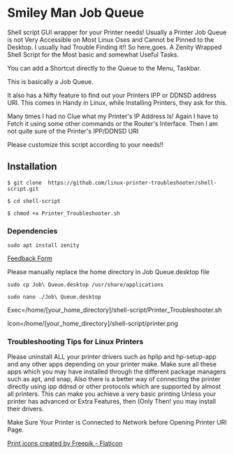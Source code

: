 # Smiley Man Job Queue
Shell script GUI wrapper for your Printer needs!
Usually a Printer Job Queue is not Very Accessible on Most Linux Oses and Cannot be
Pinned to the Desktop. I usually had Trouble Finding it!!
So here,goes. A Zenity Wrapped Shell Script for the Most basic and somewhat Useful Tasks.

You can add a Shortcut directly to the Queue to the Menu, Taskbar.

This is basically a Job Queue.

It also has a Nifty feature to find out your Printers IPP or DDNSD address URI.
This comes in Handy in Linux, while Installing Printers, they ask for this.

Many times I had no Clue what my Printer's IP Address Is!
Again I have to Fetch it using some other commands or the Router's Interface.
Then I am not quite sure of the Printer's IPP/DDNSD URI

Please customize this script according to your needs!!

## Installation
```$ git clone  https://github.com/linux-printer-troubleshooter/shell-script.git   ```

```$ cd shell-script ```

```$ chmod +x Printer_Troubleshooter.sh ```

### Dependencies
```sudo apt install zenity```


 <a href="https://form.jotform.com/223103545577455"> Feedback Form </a>

 Please manually replace the home directory in Job Queue.desktop file
 
 ```sudo cp Job\ Queue.desktop /usr/share/applications ```
 
 ```sudo nano ./Job\ Queue.desktop```
 
Exec=/home/[your_home_directory]/shell-script/Printer_Troubleshooter.sh

Icon=/home/[your_home_directory]/shell-script/printer.png

### Troubleshooting Tips for Linux Printers
Please uninstall ALL your printer drivers such as hplip and hp-setup-app
and any other apps depending on your printer make. Make sure all these apps
which you may have installed through the different package managers such 
as apt, and snap, Also there is a better way of connecting the printer directly
using ipp ddnsd or other protocols which are supported by almost all printers.
This can make you achieve a very basic printing  Unless your printer has 
advanced or Extra Features, then (Only Then! you may install their drivers.

Make Sure Your Printer is Connected to Network before Opening Printer URI Page.


 
<a href="https://www.flaticon.com/free-icons/print" title="print icons">Print icons created by Freepik - Flaticon</a>
